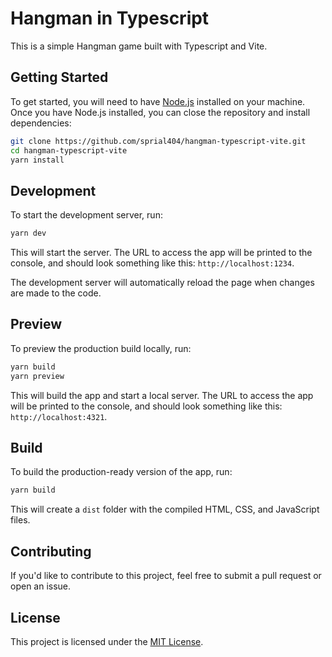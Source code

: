 # Hangman in Typescript

This is a simple Hangman game built with Typescript and Vite.

## Getting Started

To get started, you will need to have [Node.js](https://nodejs.org/en/)
installed on your machine. Once you have Node.js installed, you can close the
repository and install dependencies:

```bash
git clone https://github.com/sprial404/hangman-typescript-vite.git
cd hangman-typescript-vite
yarn install
```

## Development

To start the development server, run:

```bash
yarn dev
```
This will start the server. The URL to access the app will be printed to the
console, and should look something like this: `http://localhost:1234`.

The development server will automatically reload the page when changes are made
to the code.

## Preview

To preview the production build locally, run:

```bash
yarn build
yarn preview
```

This will build the app and start a local server. The URL to access the app
will be printed to the console, and should look something like this:
`http://localhost:4321`.

## Build

To build the production-ready version of the app, run:

```bash
yarn build
```

This will create a `dist` folder with the compiled HTML, CSS, and JavaScript files.

## Contributing

If you'd like to contribute to this project, feel free to submit a pull request
or open an issue.

## License

This project is licensed under the [MIT License](https://github.com/sprial404/hangman-typescript-vite/blob/main/LICENSE).
